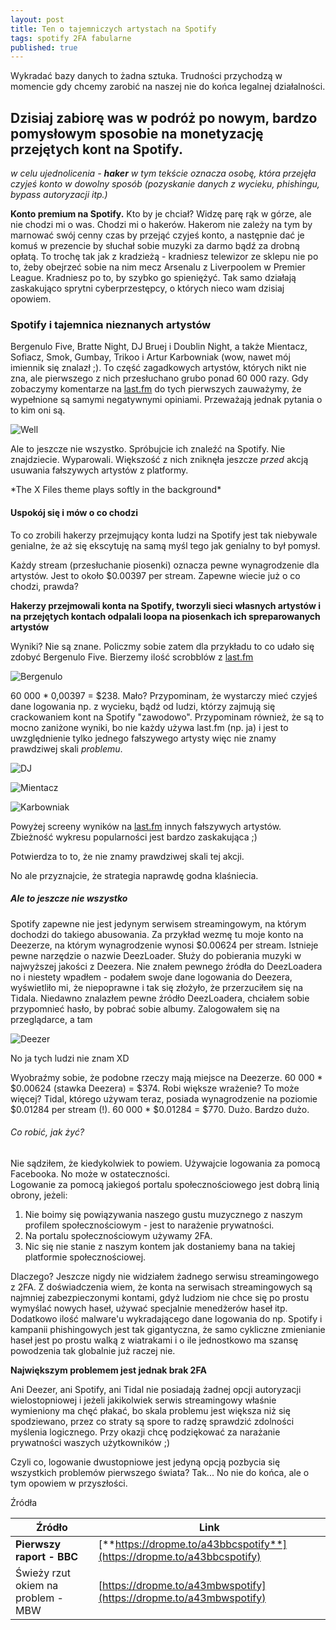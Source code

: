 ```yaml
---
layout: post
title: Ten o tajemniczych artystach na Spotify
tags: spotify 2FA fabularne
published: true
---
```


Wykradać bazy danych to żadna sztuka. Trudności przychodzą w momencie gdy chcemy zarobić na naszej nie do końca legalnej działalności.



<h2>Dzisiaj zabiorę was w podróż po nowym, bardzo pomysłowym sposobie na monetyzację przejętych kont na Spotify.</h2>


*w celu ujednolicenia - **haker** w tym tekście oznacza osobę, która przejęła czyjeś konto w dowolny sposób (pozyskanie danych z wycieku, phishingu, bypass autoryzacji itp.)*


**Konto premium na Spotify.** Kto by je chciał? Widzę parę rąk w górze, ale nie chodzi mi o was. Chodzi mi o hakerów. Hakerom nie zależy na tym by marnować swój cenny czas by przejąć czyjeś konto, a następnie dać je komuś w prezencie by słuchał sobie muzyki za darmo bądź za drobną opłatą. To trochę tak jak z kradzieżą - kradniesz telewizor ze sklepu nie po to, żeby obejrzeć sobie na nim mecz Arsenalu z Liverpoolem w Premier League. Kradniesz po to, by szybko go spieniężyć. Tak samo działają zaskakująco sprytni cyberprzestępcy, o których nieco wam dzisiaj opowiem.


<h3>Spotify i tajemnica nieznanych artystów</h3>


Bergenulo Five, Bratte Night, DJ Bruej i Doublin Night, a także Mientacz, Sofiacz, Smok, Gumbay, Trikoo i Artur Karbowniak (wow, nawet mój imiennik się znalazł ;). To część zagadkowych artystów, których nikt nie zna, ale pierwszego z nich przesłuchano grubo ponad 60 000 razy. Gdy zobaczymy komentarze na [last.fm](last.fm) do tych pierwszych zauważymy, że wypełnione są samymi negatywnymi opiniami. Przeważają jednak pytania o to kim oni są.

![Well](/images/i-want-to-believe.jpg)

Ale to jeszcze nie wszystko. Spróbujcie ich znaleźć na Spotify. Nie znajdziecie. Wyparowali. Większość z nich zniknęła jeszcze *przed* akcją usuwania fałszywych artystów z platformy.

\*The X Files theme plays softly in the background\*


<h4>Uspokój się i mów o co chodzi</h4>


To co zrobili hakerzy przejmujący konta ludzi na Spotify jest tak niebywale genialne, że aż się ekscytuję na samą myśl tego jak genialny to był pomysł.

Każdy stream (przesłuchanie piosenki) oznacza pewne wynagrodzenie dla artystów. Jest to około $0.00397 per stream. Zapewne wiecie już o co chodzi, prawda?

**Hakerzy przejmowali konta na Spotify, tworzyli sieci własnych artystów i na przejętych kontach odpalali loopa na piosenkach ich spreparowanych artystów**

Wyniki? Nie są znane. Policzmy sobie zatem dla przykładu to co udało się zdobyć Bergenulo Five. Bierzemy ilość scrobblów z [last.fm](last.fm)

![Bergenulo](/images/bergenulo.jpg)

60 000 * 0,00397 = $238. Mało? Przypominam, że wystarczy mieć czyjeś dane logowania np. z wycieku, bądź od ludzi, którzy zajmują się crackowaniem kont na Spotify "zawodowo". Przypominam również, że są to mocno zaniżone wyniki, bo nie każdy używa last.fm (np. ja) i jest to uwzględnienie tylko jednego fałszywego artysty więc nie znamy prawdziwej skali *problemu*.

![DJ](/images/dj.jpg)  

![Mientacz](/images/mientacz.jpg)  

![Karbowniak](/images/karbowniak.jpg)

Powyżej screeny wyników na [last.fm](last.fm) innych fałszywych artystów. Zbieżność wykresu popularności jest bardzo zaskakująca ;)

Potwierdza to to, że nie znamy prawdziwej skali tej akcji.


No ale przyznajcie, że strategia naprawdę godna klaśniecia.


<h5>Ale to jeszcze nie wszystko</h5>


Spotify zapewne nie jest jedynym serwisem streamingowym, na którym dochodzi do takiego abusowania. Za przykład wezmę tu moje konto na Deezerze, na którym wynagrodzenie wynosi $0.00624 per stream. Istnieje pewne narzędzie o nazwie DeezLoader. Służy do pobierania muzyki w najwyższej jakości z Deezera. Nie znałem pewnego źródła do DeezLoadera no i niestety wpadłem - podałem swoje dane logowania do Deezera, wyświetliło mi, że niepoprawne i tak się złożyło, że przerzuciłem się na Tidala. Niedawno znalazłem pewne źródło DeezLoadera, chciałem sobie przypomnieć hasło, by pobrać sobie albumy. Zalogowałem się na przeglądarce, a tam


![Deezer](/images/deezer-followers.jpg)


No ja tych ludzi nie znam XD

Wyobraźmy sobie, że podobne rzeczy mają miejsce na Deezerze. 60 000 * $0.00624 (stawka Deezera) = $374. Robi większe wrażenie? To może więcej? Tidal, którego używam teraz, posiada wynagrodzenie na poziomie $0.01284 per stream (!). 60 000 * $0.01284 = $770. Dużo. Bardzo dużo.


<h6>Co robić, jak żyć?</h6>


Nie sądziłem, że kiedykolwiek to powiem. Używajcie logowania za pomocą Facebooka. No może w ostateczności.  
Logowanie za pomocą jakiegoś portalu społecznościowego jest dobrą linią obrony, jeżeli:
1. Nie boimy się powiązywania naszego gustu muzycznego z naszym profilem społecznościowym - jest to narażenie prywatności.
2. Na portalu społecznościowym używamy 2FA.
3. Nic się nie stanie z naszym kontem jak dostaniemy bana na takiej platformie społecznościowej.

Dlaczego? Jeszcze nigdy nie widziałem żadnego serwisu streamingowego z 2FA. Z doświadczenia wiem, że konta na serwisach streamingowych są najmniej zabezpieczonymi kontami, gdyż ludziom nie chce się po prostu wymyślać nowych haseł, używać specjalnie menedżerów haseł itp. Dodatkowo ilość malware'u wykradającego dane logowania  do np. Spotify i kampanii phishingowych jest tak gigantyczna, że samo cykliczne zmienianie haseł jest po prostu walką z wiatrakami i o ile jednostkowo ma szansę powodzenia tak globalnie już raczej nie.  

**Największym problemem jest jednak brak 2FA**  

Ani Deezer, ani Spotify, ani Tidal nie posiadają żadnej opcji autoryzacji wielostopniowej i jeżeli jakikolwiek serwis streamingowy właśnie wymieniony ma chęć płakać, bo skala problemu jest większa niż się spodziewano, przez co straty są spore to radzę sprawdzić zdolności myślenia logicznego. Przy okazji chcę podziękować za narażanie prywatności waszych użytkowników ;)

Czyli co, logowanie dwustopniowe jest jedyną opcją pozbycia się wszystkich problemów pierwszego świata? Tak... No nie do końca, ale o tym opowiem w przyszłości.


Źródła

| Źródło      | Link |
| ----------- | ----------- |
| **Pierwszy raport - BBC**      | [**https://dropme.to/a43bbcspotify**](https://dropme.to/a43bbcspotify)       |
| Świeży rzut okiem na problem - MBW   | [https://dropme.to/a43mbwspotify](https://dropme.to/a43mbwspotify)        |
